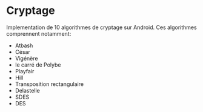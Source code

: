 # Cryptage

Implementation de 10 algorithmes de cryptage sur Android.
Ces algorithmes comprennent notamment:
- Atbash
- César
- Vigénère
- le carré de Polybe
- Playfair
- Hill
- Transposition rectangulaire
- Delastelle
- SDES
- DES
